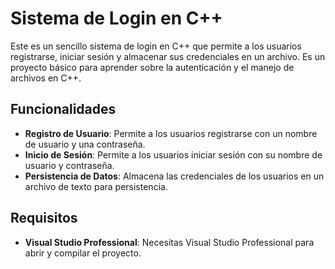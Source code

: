 # Sistema de Login en C++

Este es un sencillo sistema de login en C++ que permite a los usuarios registrarse, iniciar sesión y almacenar sus credenciales en un archivo. Es un proyecto básico para aprender sobre la autenticación y el manejo de archivos en C++.

## Funcionalidades

- **Registro de Usuario**: Permite a los usuarios registrarse con un nombre de usuario y una contraseña.
- **Inicio de Sesión**: Permite a los usuarios iniciar sesión con su nombre de usuario y contraseña.
- **Persistencia de Datos**: Almacena las credenciales de los usuarios en un archivo de texto para persistencia.

## Requisitos

- **Visual Studio Professional**: Necesitas Visual Studio Professional para abrir y compilar el proyecto.
